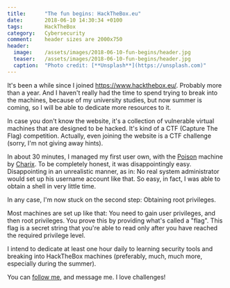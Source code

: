 ```yaml
---
title:      "The fun begins: HackTheBox.eu"
date:       2018-06-10 14:30:34 +0100
tags:       HackTheBox
category:   Cybersecurity
comment:    header sizes are 2000x750
header:
  image:	/assets/images/2018-06-10-fun-begins/header.jpg
  teaser:	/assets/images/2018-06-10-fun-begins/header.jpg
  caption:	"Photo credit: [**Unsplash**](https://unsplash.com)"
---
```


It's been a while since I joined https://www.hackthebox.eu/. Probably more than a year. And I haven't really had the time to spend trying to break into the machines, because of my university studies, but now summer is coming, so I will be able to dedicate more resources to it.

In case you don't know the website, it's a collection of vulnerable virtual machines that are designed to be hacked. It's kind of a CTF (Capture The Flag) competition. Actually, even joining the website is a CTF challenge (sorry, I'm not giving away hints).

In about 30 minutes, I managed my first user own,  with the [Poison](https://www.hackthebox.eu/home/machines/profile/132) machine by [Charix](https://www.hackthebox.eu/home/users/profile/11060). To be completely honest, it was disappointingly easy. Disappointing in an unrealistic manner, as in: No real system administrator would set up his username account like that. So easy, in fact, I was able to obtain a shell in very little time.

In any case, I'm now stuck on the second step: Obtaining root privileges.

Most machines are set up like that: You need to gain user privileges, and then root privileges. You prove this by providing what's called a "flag". This flag is a secret string that you're able to read only after you have reached the required privilege level.

I intend to dedicate at least one hour daily to learning security tools and breaking into HackTheBox machines (preferably, much, much more, especially during the summer).

You can [follow me](https://www.hackthebox.eu/profile/1904), and message me. I love challenges!
